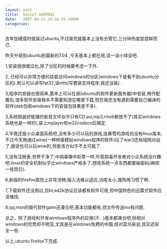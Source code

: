```yaml
---
layout: post
title:  buntu7.04初体验
date:   2007-04-22 19:56:59 +0800
categories:
---
```

去年加硬盘时就装过ubuntu,不过装完就基本上没有去管它,三分钟热度尝尝鲜而已.

昨天升级到ubuntu到最新的7.04 ,今天基本上都在用,谈一谈小体会吧.

1,安装很很傻瓜化,除了分区的时候要考虑一下外.

2, 已经可以非常方便的挂载访问windows的分区(windows下是看不到ubuntu分区的),默认可以读写fat32,读ntfs(写要装支持程序,我还没装) .

3,程序的安装也很简单,基本上可以在源(ubuntu的软件更新服务器)中安装,稍作配置后,很多软件安装根本不需要知道在哪里下载,现在我还没有遇到需要自己编译的软件(deb包和windows下的安装包效果差不多).

3,系统刚装好能播的影音文件似乎只有CD.avi,mp3,rmvb都放不了(其实windows系统也是一样的),装上mplayer和w32codecs后搞定.

4,毕竟还是小众桌面系统吧,没有多少可以玩的游戏,连暴雪的游戏也没有linux版本,不过今天用通过wine(一种桥接模拟windows程序的软件)玩了war3还局域网对战了,据说也可以玩wow的,但是浩方似乎不太可能了.

5,没有注册表,世界干净了;中病毒像中彩票一样,毕竟病毒开发者对小众系统没兴趣吧.linux的安全机制似乎比windows严格多了,想改系统一点东西都要输密码(麻烦一些而已).

6,新版的firefox感觉上非常流畅;输入法难以适应,词库太小,搜狗用习惯了啊.

7,下载软件还没用过,但bt,ed2k协议应该都有软件可用,但中国特色的迅雷式软件应该难找.

8,qq,msn的替代软件gaim还凑合吧,基本功能都有,但文件传送ms有问题.

总之，除了游戏和开发windows程序外的应用(汗...)基本都凑合吧,但相对windows的优势却不明显,尤其是在windows免费的中国,但对菜鸟来说,其实还安全一些.

以上,ubuntu firefox下完成.
